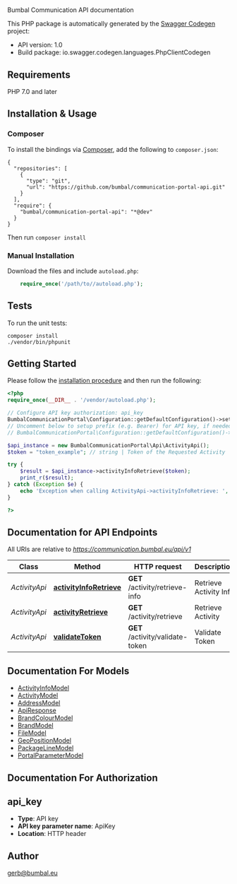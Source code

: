 # 
Bumbal Communication API documentation

This PHP package is automatically generated by the [Swagger Codegen](https://github.com/swagger-api/swagger-codegen) project:

- API version: 1.0
- Build package: io.swagger.codegen.languages.PhpClientCodegen

## Requirements

PHP 7.0 and later

## Installation & Usage
### Composer

To install the bindings via [Composer](http://getcomposer.org/), add the following to `composer.json`:

```
{
  "repositories": [
    {
      "type": "git",
      "url": "https://github.com/bumbal/communication-portal-api.git"
    }
  ],
  "require": {
    "bumbal/communication-portal-api": "*@dev"
  }
}
```

Then run `composer install`

### Manual Installation

Download the files and include `autoload.php`:

```php
    require_once('/path/to//autoload.php');
```

## Tests

To run the unit tests:

```
composer install
./vendor/bin/phpunit
```

## Getting Started

Please follow the [installation procedure](#installation--usage) and then run the following:

```php
<?php
require_once(__DIR__ . '/vendor/autoload.php');

// Configure API key authorization: api_key
BumbalCommunicationPortal\Configuration::getDefaultConfiguration()->setApiKey('ApiKey', 'YOUR_API_KEY');
// Uncomment below to setup prefix (e.g. Bearer) for API key, if needed
// BumbalCommunicationPortal\Configuration::getDefaultConfiguration()->setApiKeyPrefix('ApiKey', 'Bearer');

$api_instance = new BumbalCommunicationPortal\Api\ActivityApi();
$token = "token_example"; // string | Token of the Requested Activity

try {
    $result = $api_instance->activityInfoRetrieve($token);
    print_r($result);
} catch (Exception $e) {
    echo 'Exception when calling ActivityApi->activityInfoRetrieve: ', $e->getMessage(), PHP_EOL;
}

?>
```

## Documentation for API Endpoints

All URIs are relative to *https://communication.bumbal.eu/api/v1*

Class | Method | HTTP request | Description
------------ | ------------- | ------------- | -------------
*ActivityApi* | [**activityInfoRetrieve**](docs/Api/ActivityApi.md#activityinforetrieve) | **GET** /activity/retrieve-info | Retrieve Activity Info
*ActivityApi* | [**activityRetrieve**](docs/Api/ActivityApi.md#activityretrieve) | **GET** /activity/retrieve | Retrieve Activity
*ActivityApi* | [**validateToken**](docs/Api/ActivityApi.md#validatetoken) | **GET** /activity/validate-token | Validate Token


## Documentation For Models

 - [ActivityInfoModel](docs/Model/ActivityInfoModel.md)
 - [ActivityModel](docs/Model/ActivityModel.md)
 - [AddressModel](docs/Model/AddressModel.md)
 - [ApiResponse](docs/Model/ApiResponse.md)
 - [BrandColourModel](docs/Model/BrandColourModel.md)
 - [BrandModel](docs/Model/BrandModel.md)
 - [FileModel](docs/Model/FileModel.md)
 - [GeoPositionModel](docs/Model/GeoPositionModel.md)
 - [PackageLineModel](docs/Model/PackageLineModel.md)
 - [PortalParameterModel](docs/Model/PortalParameterModel.md)


## Documentation For Authorization


## api_key

- **Type**: API key
- **API key parameter name**: ApiKey
- **Location**: HTTP header


## Author

gerb@bumbal.eu


